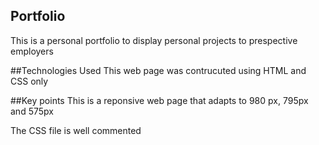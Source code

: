## Portfolio
This is a personal portfolio to display personal projects to prespective employers 

##Technologies Used 
  This web page was contrucuted using HTML and CSS only 
  
##Key points 
This is a reponsive web page that adapts to 980 px, 795px and 575px 

The CSS file is well commented 
